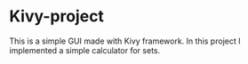 # Kivy-project
This is a simple GUI made with Kivy framework.
In this project I implemented a simple calculator for sets.

